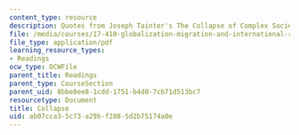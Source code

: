 ```yaml
---
content_type: resource
description: Quotes from Joseph Tainter's The Collapse of Complex Societies.
file: /media/courses/17-410-globalization-migration-and-international-relations-spring-2006/ab07cca35c73a29bf2885d2b75174a0e_collapse.pdf
file_type: application/pdf
learning_resource_types:
- Readings
ocw_type: OCWFile
parent_title: Readings
parent_type: CourseSection
parent_uid: 8bbe8ee8-1cdd-1751-b4d0-7cb71d513bc7
resourcetype: Document
title: Collapse
uid: ab07cca3-5c73-a29b-f288-5d2b75174a0e
---
```

